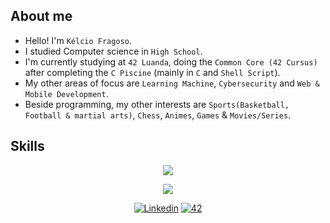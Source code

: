## About me
- Hello! I'm `Kélcio Fragoso`.
- I studied Computer science in `High School`.
- I'm currently studying at `42 Luanda`, doing the `Common Core (42 Cursus)` after completing the `C Piscine` (mainly in `C` and `Shell Script`).
- My other areas of focus are `Learning Machine`, `Cybersecurity` and `Web & Mobile Development`.
- Beside programming, my other interests are `Sports(Basketball, Football & martial arts)`, `Chess`, `Animes`, `Games` & `Movies/Series`.
## Skills
<p align="center">
  <a href="https://skillicons.dev">
    <img src="https://skillicons.dev/icons?i=c,python,github,git,bash,linux,vscode,vim,blender,ps,docker" />
  </a>
</p>
<p align="center">
  <a href="https://skillicons.dev">
    <img src="https://skillicons.dev/icons?i=html,css,js,nodejs,notion" />
  </a>
</p>
<p align="center">
  <a href='https://www.linkedin.com/in/k%C3%A9lcio-fragoso-6073ab25a/' target="_blank"><img alt='Linkedin' src='https://img.shields.io/badge/LinkedIn-100000?style=flat&logo=Linkedin&logoColor=white&labelColor=0A66C2&color=0A66C2'/></a>
  </a>
  <a href='https://profile.intra.42.fr/users/kfragoso' target="_blank"><img alt='42' src='https://img.shields.io/badge/Luanda-100000?style=flat&logo=42&logoColor=white&labelColor=000000&color=000000'/></a>
  </a>
</p>

<!---
King-Kelcio/King-Kelcio is a ✨ special ✨ repository because its `README.md` (this file) appears on your GitHub profile.
You can click the Preview link to take a look at your changes.
--->
